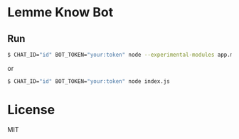 # Lemme Know Bot

## Run
```bash
$ CHAT_ID="id" BOT_TOKEN="your:token" node --experimental-modules app.mjs
```

or

```bash
$ CHAT_ID="id" BOT_TOKEN="your:token" node index.js
```

# License
MIT

